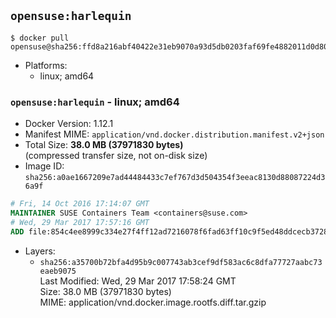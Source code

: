 ## `opensuse:harlequin`

```console
$ docker pull opensuse@sha256:ffd8a216abf40422e31eb9070a93d5db0203faf69fe4882011d0d806083729bb
```

-	Platforms:
	-	linux; amd64

### `opensuse:harlequin` - linux; amd64

-	Docker Version: 1.12.1
-	Manifest MIME: `application/vnd.docker.distribution.manifest.v2+json`
-	Total Size: **38.0 MB (37971830 bytes)**  
	(compressed transfer size, not on-disk size)
-	Image ID: `sha256:a0ae1667209e7ad44484433c7ef767d3d504354f3eeac8130d88087224d36a9f`

```dockerfile
# Fri, 14 Oct 2016 17:14:07 GMT
MAINTAINER SUSE Containers Team <containers@suse.com>
# Wed, 29 Mar 2017 17:57:16 GMT
ADD file:854c4ee8999c334e27f4ff12ad7216078f6fad63ff10c9f5ed48ddcecb372886 in / 
```

-	Layers:
	-	`sha256:a35700b72bfa4d95b9c007743ab3cef9df583ac6c8dfa77727aabc73eaeb9075`  
		Last Modified: Wed, 29 Mar 2017 17:58:24 GMT  
		Size: 38.0 MB (37971830 bytes)  
		MIME: application/vnd.docker.image.rootfs.diff.tar.gzip
